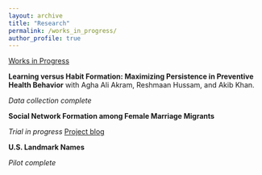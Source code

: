 ```yaml
---
layout: archive
title: "Research"
permalink: /works_in_progress/
author_profile: true
---
```


<u>Works in Progress</u>


**Learning versus Habit Formation: Maximizing Persistence in Preventive Health Behavior** with Agha Ali Akram, Reshmaan Hussam, and Akib Khan.

*Data collection complete*


**Social Network Formation among Female Marriage Migrants**

*Trial in progress* [Project blog](https://gabriella-fleischman.github.io/blog/)


**U.S. Landmark Names**

*Pilot complete*


